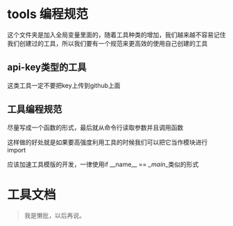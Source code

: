 # tools 编程规范

这个文件夹是加入全局变量里面的，随着工具种类的增加，我们越来越不容易记住我们创建过的工具，所以我们要有一个规范来更高效的使用自己创建的工具

## api-key类型的工具

这类工具一定不要把key上传到github上面

## 工具编程规范

尽量写成一个函数的形式，最后就从命令行读取参数并且调用函数

这样做的好处就是如果要高强度利用工具的时候我们可以把它当作模块进行import

应该加速工具模版的开发，一律使用if _\_name\_\_ == _\_main_\_类似的形式

# 工具文档

> 我是懒批，以后再说。








